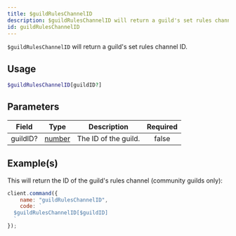 ```yaml
---
title: $guildRulesChannelID
description: $guildRulesChannelID will return a guild's set rules channel ID.
id: guildRulesChannelID
---
```


`$guildRulesChannelID` will return a guild's set rules channel ID.

## Usage

```php
$guildRulesChannelID[guildID?]
```

## Parameters

| Field    | Type                                                                                              | Description          | Required |
| -------- | ------------------------------------------------------------------------------------------------- | -------------------- | :------: |
| guildID? | [number](https://developer.mozilla.org/en-US/docs/Web/JavaScript/Reference/Global_Objects/Number) | The ID of the guild. |  false   |

## Example(s)

This will return the ID of the guild's rules channel (community guilds only):

```javascript
client.command({
    name: "guildRulesChannelID",
    code: `
  $guildRulesChannelID[$guildID]
  `
});
```
